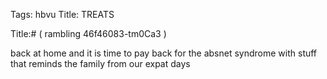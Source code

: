 Tags: hbvu
Title: TREATS
  
Title:# ( rambling 46f46083-tm0Ca3 )  
  
back at home and it is time to pay back for the absnet syndrome with stuff that reminds the family from our expat days  
